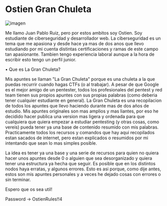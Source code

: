 Ostien Gran Chuleta
=========================

![imagen](https://github.com/Ostien1/GranChuleta/assets/75393434/48ea5489-b423-43ed-8df7-5fee3047d672)

Me llamo Juan Pablo Ruiz, pero por estos ambitos soy Ostien. Soy estudiante de ciberseguridad y desarrollador web. La ciberseguridad es un tema que me apasiona y desde hace ya mas de dos anos que llevo estudiando por mi cuenta distintas
certificaciones y ramas de este campo tan apasionante. Tambien tengo experiencia laboral aunque a la hora de escribir esto tengo un perfil junior.

• Que es La Gran Chuleta?

Mis apuntes se llaman "La Gran Chuleta" porque es una chuleta a la que puedas recurrir cuando hagas CTFs (o al trabajar).
A pesar de que Google es el mejor amigo de un pentester, todos los profesionales del pentest y red team tienen sus propios apuntes con sus propias palabras (como deberia tener cualquier estudiante en general).
La Gran Chuleta es una recopilacion de todos los apuntes que llevo haciendo durante mas de dos años de estudio. Mis apuntes originales son mas amplios y mas liantes, por eso he decidido hacer publica una version mas ligera y ordenada para que cualquiera que quiera empezar a estudiar pentesting (y otras cosas, como vereis) pueda tener ya una base de contenido resumido con mis palabras. Practicamente todos los recursos y comandos que hay aqui recopilados estan sacados de internet, pero estan explicados o resumidos por mi intentando que sean lo mas simples posible. 

La idea es tener ya una base y una serie de recursos para quien no quiera hacer unos apuntes desde 0 o alguien que sea desorganizado y quiera tener una estructura ya hecha que seguir. 
Es posible que en los distintos nodos haya erratas, y algunos errores. Esto es asi porque, como dije antes, estos son mis apuntes personales y a veces he dejado cosas con errores o sin terminar. 

Espero que os sea util!

Password -> OstienRules!!4
